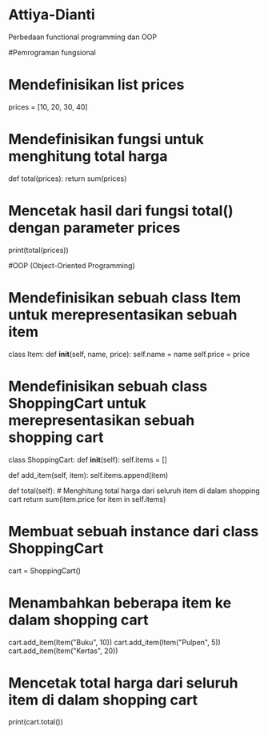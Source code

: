 # Attiya-Dianti
Perbedaan functional programming dan OOP

#Pemrograman fungsional
# Mendefinisikan list prices
prices = [10, 20, 30, 40]

# Mendefinisikan fungsi untuk menghitung total harga
def total(prices):
  return sum(prices)

# Mencetak hasil dari fungsi total() dengan parameter prices
print(total(prices))


#OOP (Object-Oriented Programming) 
# Mendefinisikan sebuah class Item untuk merepresentasikan sebuah item
class Item:
  def __init__(self, name, price):
    self.name = name
    self.price = price

# Mendefinisikan sebuah class ShoppingCart untuk merepresentasikan sebuah shopping cart
class ShoppingCart:
  def __init__(self):
    self.items = []

  def add_item(self, item):
    self.items.append(item)

  def total(self):
    # Menghitung total harga dari seluruh item di dalam shopping cart
    return sum(item.price for item in self.items)

# Membuat sebuah instance dari class ShoppingCart
cart = ShoppingCart()

# Menambahkan beberapa item ke dalam shopping cart
cart.add_item(Item("Buku", 10))
cart.add_item(Item("Pulpen", 5))
cart.add_item(Item("Kertas", 20))

# Mencetak total harga dari seluruh item di dalam shopping cart
print(cart.total())
